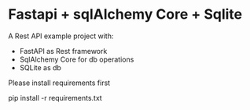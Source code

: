 # Fastapi + sqlAlchemy Core + Sqlite


A Rest API example project with:
 + FastAPI as Rest framework
 + SqlAlchemy Core for db operations
 + SQLite as db 

Please install requirements first 

  pip install -r requirements.txt



  
  
